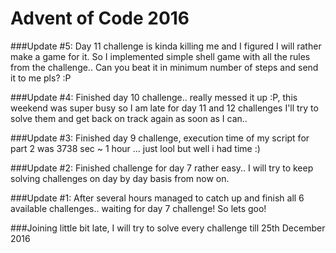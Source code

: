 # Advent of Code 2016

###Update #5: Day 11 challenge is kinda killing me and I figured I will rather make a game for it. So I implemented simple shell game with all the rules from the challenge.. Can you beat it in minimum number of steps and send it to me pls? :P

###Update #4: Finished day 10 challenge.. really messed it up :P, this weekend was super busy so I am late for day 11 and 12 challenges I'll try to solve them and get back on track again as soon as I can..

###Update #3: Finished day 9 challenge, execution time of my script for part 2 was 3738 sec ~ 1 hour ... just lool but well i had time :)

###Update #2: Finished challenge for day 7 rather easy.. I will try to keep solving challenges on day by day basis from now on.

###Update #1: After several hours managed to catch up and finish all 6 available challenges.. waiting for day 7 challenge! So lets goo!

###Joining little bit late, I will try to solve every challenge till 25th December 2016
